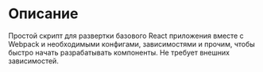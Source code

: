 # Описание
Простой скрипт для развертки базового React приложения вместе с Webpack и необходимыми конфигами, зависимостями и прочим, чтобы быстро начать разрабатывать компоненты. Не требует внешних зависимостей.
